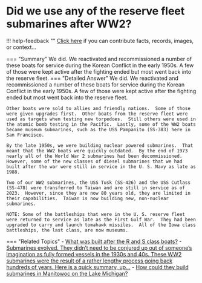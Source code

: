 # Did we use any of the reserve fleet submarines after WW2?

!!! help-feedback ""
    <a href="/feedback/" data-feedback-link>Click here</a>
    if you can contribute facts, records, images, or context…

<a id="summary"></a>
=== "Summary"
    We did. We reactivated and recommissioned a number of these boats for service during the Korean Conflict in the early 1950s. A few of those were kept active after the fighting ended but most went back into the reserve fleet.
=== "Detailed Answer"
    We did.  We reactivated and recommissioned a number of these boats for service during the Korean Conflict in the early 1950s.  A few of those were kept active after the fighting ended but most went back into the reserve fleet.

    Other boats were sold to allies and friendly nations.  Some of those were given upgrades first.  Other boats from the reserve fleet were used as targets when testing new torpedoes.  Still others were used in the atomic bomb testing in the Pacific.  Lastly, some of the WW2 boats became museum submarines, such as the USS Pampanito (SS-383) here in San Francisco.

    By the late 1950s, we were building nuclear powered submarines.  That meant that the WW2 boats were quickly outdated.  By the end of 1973 nearly all of the World War 2 submarines had been decommissioned.  However, some of the new classes of diesel submarines that we had built after the war were still in service in the U. S. Navy as late as 1988.

    Two of our WW2 submarines, the USS Tusk (SS-426) and the USS Cutlass (SS-478) were transferred to Taiwan and are still in service as of 2023.  However, since they are now 80 years old, they are limited in their capabilities.  Taiwan is now building new, non-nuclear submarines.

    NOTE: Some of the battleships that were in the U. S. reserve fleet were returned to service as late as the First Gulf War.  They had been upgraded to carry and launch tomahawk missiles.  All of the Iowa class battleships, the last class, are now museums.
=== "Related Topics"
    - [What was built after the R and S class boats?](./what-was-built-after-the-r-and-s-class-boats.md#summary)
    - [Submarines evolved. They didn’t need to be conjured up out of someone’s imagination as fully formed vessels in the 1930s and 40s. These WW2 submarines were the result of a rather lengthy process going back hundreds of years. Here is a quick summary, up…](./submarines-evolved-they-didnt-need-to-be-conjured-up-out-of-someones-imagination.md#summary)
    - [How could they build submarines in Manitowoc on the Lake Michigan?](./how-could-they-build-submarines-in-manitowoc-on-the-lake-michigan.md#summary)